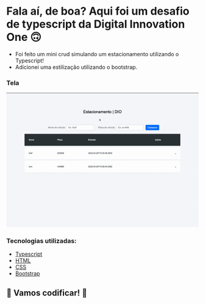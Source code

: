 # Fala aí, de boa? Aqui foi um desafio de typescript da Digital Innovation One 🙃

- Foi feito um mini crud simulando um estacionamento utilizando o Typescript!
- Adicionei uma estilização utilizando o bootstrap.

### Tela

![](./images/tela.gif)

### Tecnologias utilizadas:

- [ Typescript ](https://www.typescriptlang.org/)
- [ HTML ](https://www.w3schools.com/html/)
- [ CSS ](https://developer.mozilla.org/pt-BR/docs/Web/CSS)
- [ Bootstrap ](https://getbootstrap.com/)

## 🚀 Vamos codificar! 🚀
